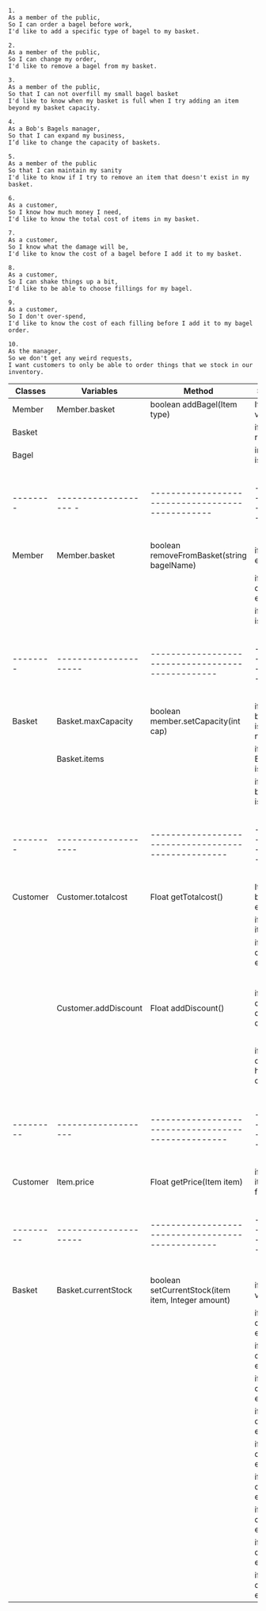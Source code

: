 ```
1.
As a member of the public,
So I can order a bagel before work,
I'd like to add a specific type of bagel to my basket.
```
```
2.
As a member of the public,
So I can change my order,
I'd like to remove a bagel from my basket.
```
```
3.
As a member of the public,
So that I can not overfill my small bagel basket
I'd like to know when my basket is full when I try adding an item beyond my basket capacity.
```
```
4.
As a Bob's Bagels manager,
So that I can expand my business,
I’d like to change the capacity of baskets.
```
```
5.
As a member of the public
So that I can maintain my sanity
I'd like to know if I try to remove an item that doesn't exist in my basket.
```
```
6.
As a customer,
So I know how much money I need,
I'd like to know the total cost of items in my basket.
```
```
7.
As a customer,
So I know what the damage will be,
I'd like to know the cost of a bagel before I add it to my basket.
```
```
8.
As a customer,
So I can shake things up a bit,
I'd like to be able to choose fillings for my bagel.
```
```
9.
As a customer,
So I don't over-spend,
I'd like to know the cost of each filling before I add it to my bagel order.
```
```
10.
As the manager,
So we don't get any weird requests,
I want customers to only be able to order things that we stock in our inventory.
```

| Classes   | Variables             | Method                                              | Scenario                            | Output                                     |
|-----------|-----------------------|-----------------------------------------------------|-------------------------------------|--------------------------------------------|
| Member    | Member.basket         | boolean addBagel(Item type)                         | If type is valid                    | true                                       |
| Basket    |                       |                                                     | if cap is reached                   | false                                      |
| Bagel     |                       |                                                     | inventory is empty                  | false                                      |
| --------  | ------------------- - | ------------------------------------------------    | ------------------------            | ---------------------------------------    |
| Member    | Member.basket         | boolean removeFromBasket(string bagelName)          | if bagel exists                     | true                                       |
|           |                       |                                                     | if bagel does not exist             | false                                      |
|           |                       |                                                     | if basket is empty                  | false                                      |
| --------  | --------------------- | -------------------------------------------------   | ------------------------            | ---------------------------------------    |
| Basket    | Basket.maxCapacity    | boolean member.setCapacity(int cap)                 | if basketcap is negative            | false                                      |
|           | Basket.items          |                                                     | if Basketcap is 0-100               | true                                       |
|           |                       |                                                     | if bascetcap is >100                | false                                      |
| --------  | --------------------  | --------------------------------------------------- | ------------------------            | -----------------------------------------  |
| Customer  | Customer.totalcost    | Float getTotalcost()                                | It the basket is empty              | 0.00                                       |
|           |                       |                                                     | if it has items                     | price of basket                            |
|           |                       |                                                     | if item does not exist              | false                                      |
|           |                       |                                                     |                                     |                                            |
|           | Customer.addDiscount  | Float addDiscount()                                 | if basket does qualify for discount | return Float as the amount the discount is |
|           |                       |                                                     | if basket does not have discount    | return 0.00f                               |
|           |                       |                                                     |                                     |                                            |
|           |                       |                                                     |                                     |                                            |
| --------- | -------------------   | --------------------------------------------------- | -------------------------           | -----------------------------------------  |
| Customer  | Item.price            | Float getPrice(Item item)                           | if price for item found             | price of item                              |
| --------- | --------------------- | -------------------------------------------------   | -----------------------             | ----------------------------------------   |
|           |                       |                                                     |                                     |                                            |
| Basket    | Basket.currentStock   | boolean setCurrentStock(item item, Integer amount)  | if item is valid                    | true                                       |
|           |                       |                                                     | if item does not exist              | false                                      |
|           |                       |                                                     | if item does not exist              | false                                      |
|           |                       |                                                     | if item does not exist              | false                                      |
|           |                       |                                                     | if item does not exist              | false                                      |
|           |                       |                                                     | if item does not exist              | false                                      |
|           |                       |                                                     | if item does not exist              | false                                      |
|           |                       |                                                     | if item does not exist              | false                                      |
|           |                       |                                                     | if item does not exist              | false                                      |
|           |                       |                                                     | if item does not exist              | false                                      |
